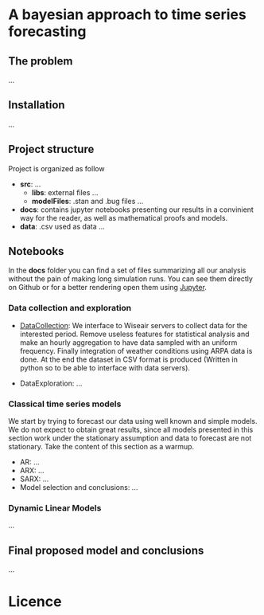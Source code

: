 # A bayesian approach to time series forecasting

## The problem

...

## Installation

...

## Project structure

Project is organized as follow
* **src**: ...
  * **libs**: external files ...
  * **modelFiles**: .stan and .bug files ...
* **docs**: contains jupyter notebooks presenting our results in a convinient way for the reader, as well as mathematical proofs and models.
* **data**: .csv used as data ...

## Notebooks 
In the **docs** folder you can find a set of files summarizing all our analysis without the pain of making long simulation runs. You can see them directly on Github or for a better rendering open them using [Jupyter](https://jupyter.org/).

### Data collection and exploration

* [DataCollection](https://github.com/AlePalu/AirQualityForecasting/blob/master/notebooks/1-DataCollection.ipynb): We interface to Wiseair servers to collect data for the interested period. Remove useless features for statistical analysis and make an hourly aggregation to have data sampled with an uniform frequency. Finally integration of weather conditions using ARPA data is done. At the end the dataset in CSV format is produced (Written in python so to be able to interface with data servers).

* DataExploration: ...

### Classical time series models

We start by trying to forecast our data using well known and simple models. We do not expect to obtain great results, since all models presented in this section work under the stationary assumption and data to forecast are not stationary. Take the content of this section as a warmup.

* AR: ...
* ARX: ...
* SARX: ...
* Model selection and conclusions: ...

### Dynamic Linear Models

...

## Final proposed model and conclusions

...

# Licence

